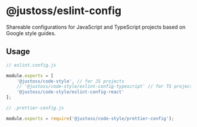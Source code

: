 # @justoss/eslint-config

Shareable configurations for JavaScript and TypeScript projects based on Google style guides.

## Usage

```js
// eslint.config.js

module.exports = [
    '@justoss/code-style', // for JS projects
    // '@justoss/code-style/eslint-config-typescript' // for TS projects
    '@justoss/code-style/eslint-config-react'
];
```

```js
// .prettier-config.js

module.exports = require('@justoss/code-style/prettier-config');
```